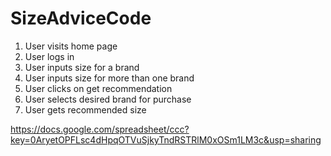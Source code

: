 SizeAdviceCode
==============

1. User visits home page 
2. User logs in
3. User inputs size for a brand
4. User inputs size for more than one brand
5. User clicks on get recommendation
6. User selects desired brand for purchase
7. User gets recommended size

https://docs.google.com/spreadsheet/ccc?key=0AryetOPFLsc4dHpqOTVuSjkyTndRSTRlM0xOSm1LM3c&usp=sharing
